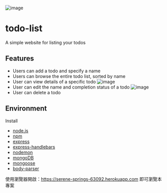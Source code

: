 ![image](https://user-images.githubusercontent.com/79748426/155289001-d45cdcf5-491e-481d-912d-8bc1198e80f1.png)
# todo-list
A simple website for listing your todos 

## Features
- Users can add a todo and specify a name
- Users can browse the entire todo list, sorted by name
- User can view details of a specific todo
![image](https://user-images.githubusercontent.com/79748426/155289100-8f82217c-527c-4b65-a2e7-6caba27a16f0.png)
- User can edit the name and completion status of a todo
![image](https://user-images.githubusercontent.com/79748426/155289278-a9ca2376-d22c-4b1d-ad24-d4f498412640.png)
- User can delete a todo


## Environment

Install

- [node.js]
- [npm]
- [express]
- [express-handlebars]
- [nodemon]
- [mongoDB]
- [mongoose]
- [body-parser]


使用瀏覽器開啟：https://serene-springs-63092.herokuapp.com 即可瀏覽本專案


[node.js]: https://nodejs.org/
[npm]: https://www.npmjs.com/get-npm
[express]: https://www.npmjs.com/package/express
[express-handlebars]: https://www.npmjs.com/package/express-handlebars
[nodemon]: https://www.npmjs.com/package/nodemon
[mongoDB]: https://www.mongodb.com/
[mongoose]: https://mongoosejs.com/
[body-parser]: https://www.npmjs.com/package/body-parser
